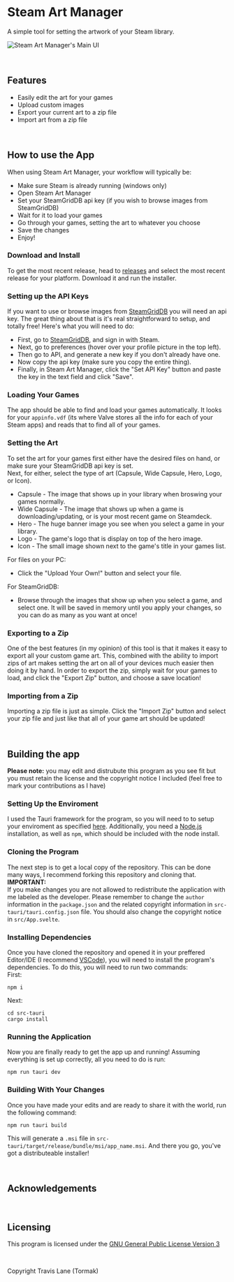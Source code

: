 # Steam Art Manager
A simple tool for setting the artwork of your Steam library.

![Steam Art Manager's Main UI](public/main-ui.png)

<br/>

## Features
 - Easily edit the art for your games
 - Upload custom images
 - Export your current art to a zip file
 - Import art from a zip file

<br/>

## How to use the App
When using Steam Art Manager, your workflow will typically be:
 - Make sure Steam is already running (windows only)
 - Open Steam Art Manager
 - Set your SteamGridDB api key (if you wish to browse images from SteamGridDB)
 - Wait for it to load your games
 - Go through your games, setting the art to whatever you choose
 - Save the changes
 - Enjoy!

### Download and Install
To get the most recent release, head to [releases](https://github.com/Tormak9970/Steam-Art-Manager/releases) and select the most recent release for your platform. Download it and run the installer.

### Setting up the API Keys
If you want to use or browse images from [SteamGridDB](https://steamgriddb.com) you will need an api key. The great thing about that is it's real straightforward to setup, and totally free! Here's what you will need to do:
 - First, go to [SteamGridDB](https://steamgriddb.com), and sign in with Steam.
 - Next, go to preferences (hover over your profile picture in the top left).
 - Then go to API, and generate a new key if you don't already have one.
 - Now copy the api key (make sure you copy the entire thing).
 - Finally, in Steam Art Manager, click the "Set API Key" button and paste the key  in the text field and click "Save".

### Loading Your Games
The app should be able to find and load your games automatically. It looks for your `appinfo.vdf` (its where Valve stores all the info for each of your Steam apps) and reads that to find all of your games.

### Setting the Art
To set the art for your games first either have the desired files on hand, or make sure your SteamGridDB api key is set. <br/>
Next, for either, select the type of art (Capsule, Wide Capsule, Hero, Logo, or Icon). <br/>
 - Capsule - The image that shows up in your library when broswing your games normally.
 - Wide Capsule - The image that shows up when a game is downloading/updating, or is your most recent game on Steamdeck.
 - Hero - The huge banner image you see when you select a game in your library.
 - Logo - The game's logo that is display on top of the hero image.
 - Icon - The small image shown next to the game's title in your games list.

For files on your PC:
 - Click the "Upload Your Own!" button and select your file.

For SteamGridDB:
 - Browse through the images that show up when you select a game, and select one. It will be saved in memory until you apply your changes, so you can do as many as you want at once!

### Exporting to a Zip
One of the best features (in my opinion) of this tool is that it makes it easy to export all your custom game art. This, combined with the ability to import zips of art makes setting the art on all of your devices much easier then doing it by hand. In order to export the zip, simply wait for your games to load, and click the "Export Zip" button, and choose a save location!

### Importing from a Zip
Importing a zip file is just as simple. Click the "Import Zip" button and select your zip file and just like that all of your game art should be updated!

<br/>

## Building the app
**Please note:** you may edit and distrubute this program as you see fit but you must retain the license and the copyright notice I included (feel free to mark your contributions as I have)<br/>

### Setting Up the Enviroment
I used the Tauri framework for the program, so you will need to to setup your enviroment as specified [here](https://tauri.app/v1/guides/getting-started/prerequisites). Additionally, you need a [Node.js](https://nodejs.org/en/) installation, as well as `npm`, which should be included with the node install.

### Cloning the Program
The next step is to get a local copy of the repository. This can be done many ways, I recommend forking this repository and cloning that.<br/>
**IMPORTANT:**<br/>
If you make changes you are not allowed to redistribute the application with me labeled as the developer. Please remember to change the `author` information in the `package.json` and the related copyright information in `src-tauri/tauri.config.json` file. You should also change the copyright notice in `src/App.svelte`.

### Installing Dependencies
Once you have cloned the repository and opened it in your preffered Editor/IDE (I recommend [VSCode](https://code.visualstudio.com/)), you will need to install the program's dependencies. To do this, you will need to run two commands:<br/>
First:<br/>
```
npm i
```
Next:<br/>
```
cd src-tauri
cargo install
```

### Running the Application
Now you are finally ready to get the app up and running! Assuming everything is set up correctly, all you need to do is run:<br/>
```
npm run tauri dev
```

### Building With Your Changes
Once you have made your edits and are ready to share it with the world, run the following command:
```
npm run tauri build
```
This will generate a `.msi` file in `src-tauri/target/release/bundle/msi/app_name.msi`. And there you go, you've got a distributeable installer!

<br/>

## Acknowledgements

<br/>

## Licensing
This program is licensed under the [GNU General Public License Version 3](https://www.gnu.org/licenses/#GPL)

<br/>

Copyright Travis Lane (Tormak) 
